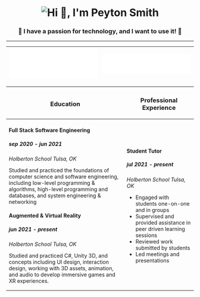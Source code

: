 <h1 align="center"> <img src="https://capsule-render.vercel.app/api?type=wave&color=gradient&height=200&section=footer&text=Hi 👋, I'm Peyton Smith&fontSize=30&fontAlignY=80" alt="Hi 👋, I'm Peyton Smith"/></h1>  
<h3 align="center">🚀 I have a passion for technology, and I want to use it! 🚀</h3> 

***

| <img src="https://raw.githubusercontent.com/peytonbrsmith/peytonbrsmith/main/lang-stats.svg"> |<img src="https://raw.githubusercontent.com/peytonbrsmith/peytonbrsmith/main/toolmetrics.svg"> |
|---|---|

<!-- If you're using "main" as default branch -->
<!-- | My Experience      | My Website           |
| ------------- |:-------------:|
|  ![Metrics](https://github.com/peytonbrsmith/peytonbrsmith/blob/main/toolmetrics.svg) </div>| <div align="center">![Metrics](https://github.com/peytonbrsmith/peytonbrsmith/blob/main/webmetrics.svg)  </div>| -->


<!-- | Languages | Website  |
|---|---|
|   |  [![Website](https://github.com/peytonbrsmith/peytonbrsmith/blob/main/webthumb.png?raw=true)](https://peytonsmith.dev) | -->

| <h3 class="resume-title">Education</h3>  | <h3 class="resume-title">Professional Experience</h3> |
|---|---|
| <h4>Full Stack Software Engineering</h4><h5>sep 2020 - jun 2021</h5><p><em> Holberton School Tulsa, OK </em></p><p>Studied and practiced the foundations of computer science and software engineering, including low-level programming &amp; algorithms, high-level programming and databases, and system engineering &amp; networking</p><h4>Augmented &amp; Virtual Reality</h4><h5>jun 2021 - present</h5><p><em> Holberton School Tulsa, OK </em></p><p>Studied and practiced C#, Unity 3D, and concepts including UI design, interaction design, working with 3D assets, animation, and audio to develop immersive games and XR experiences.</p>| <h4>Student Tutor</h4><h5>jul 2021 - <b>present</b></h5><p><em> Holberton School Tulsa, OK </em></p><ul><li>Engaged with students one-on-one and in groups</li><li>Supervised and provided assistance in peer driven learning sessions</li><li>Reviewed work submitted by students</li><li>Led meetings and presentations</li></ul>  |

